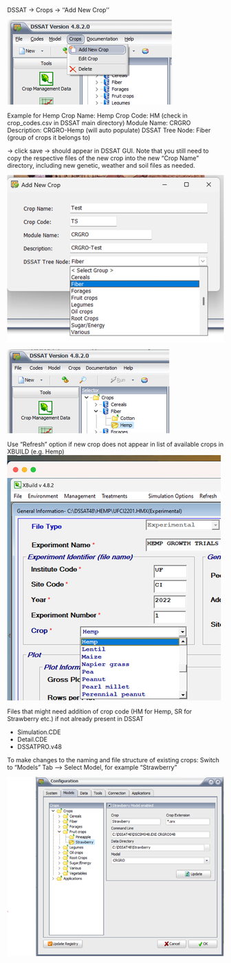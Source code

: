
DSSAT → Crops → ‘‘Add New Crop’’

![](Pasted%20image%2020231213182314.png)

Example for Hemp
Crop Name: Hemp
Crop Code: HM (check in crop_codes.csv in DSSAT main directory)
Module Name: CRGRO
Description: CRGRO-Hemp (will auto populate)
DSSAT Tree Node: Fiber (group of crops it belongs to)

→ click save → should appear in DSSAT GUI. Note that you still need to copy the respective files of the new crop into the new “Crop Name” directory, including new genetic, weather and soil files as needed. 

![](Pasted%20image%2020231213191921.png)

![](Pasted%20image%2020231213192045.png) 

Use “Refresh” option if new crop does not appear in list of available crops in XBUILD (e.g. Hemp)
![](Pasted%20image%2020231213192510.png)

Files that might need addition of crop code (HM for Hemp, SR for Strawberry etc.) if not already present in DSSAT
- Simulation.CDE
- Detail.CDE
- DSSATPRO.v48

To make changes to the naming and file structure of existing crops: Switch to “Models” Tab --> Select Model, for example “Strawberry” 

![](Pasted%20image%2020231213192400.png)